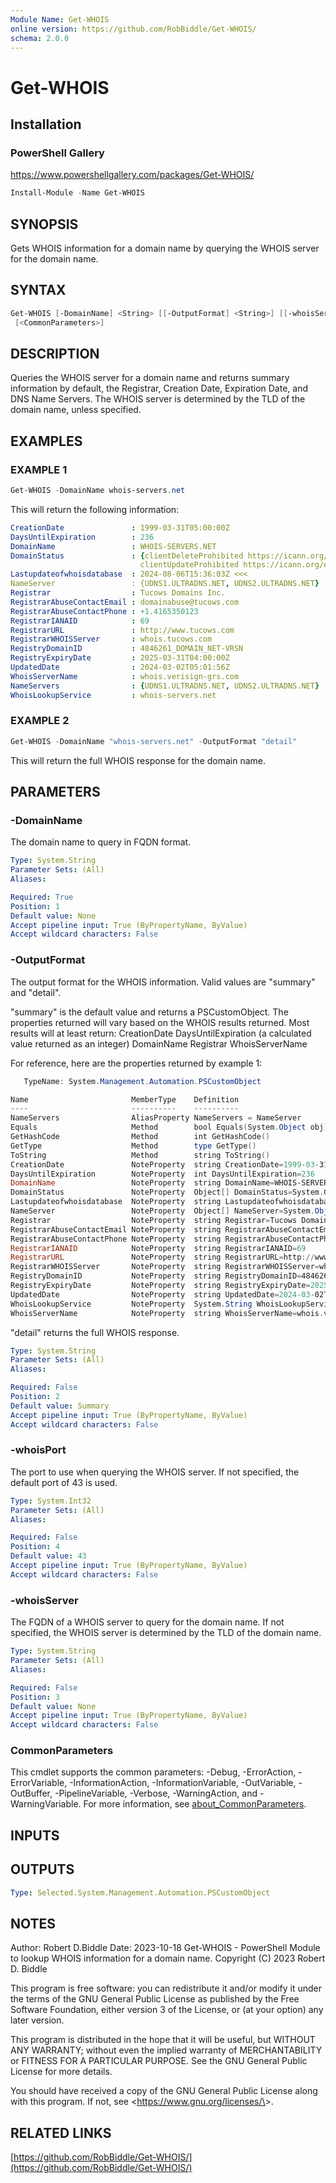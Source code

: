 ```yaml
---
Module Name: Get-WHOIS
online version: https://github.com/RobBiddle/Get-WHOIS/
schema: 2.0.0
---
```


# Get-WHOIS

## Installation

### PowerShell Gallery

<https://www.powershellgallery.com/packages/Get-WHOIS/>

```powershell
Install-Module -Name Get-WHOIS
```

## SYNOPSIS

Gets WHOIS information for a domain name by querying the WHOIS server for the domain name.

## SYNTAX

```powershell
Get-WHOIS [-DomainName] <String> [[-OutputFormat] <String>] [[-whoisServer] <String>] [[-whoisPort] <Int32>]
 [<CommonParameters>]
```

## DESCRIPTION

Queries the WHOIS server for a domain name and returns summary information by default,
the Registrar, Creation Date, Expiration Date, and DNS Name Servers.
The WHOIS server is determined by the TLD of the domain name, unless specified.

## EXAMPLES

### EXAMPLE 1

```powershell
Get-WHOIS -DomainName whois-servers.net
```

This will return the following information:

```yaml
CreationDate               : 1999-03-31T05:00:00Z
DaysUntilExpiration        : 236
DomainName                 : WHOIS-SERVERS.NET
DomainStatus               : {clientDeleteProhibited https://icann.org/epp#clientDeleteProhibited, clientTransferProhibited https://icann.org/epp#clientTransferProhibited,
                             clientUpdateProhibited https://icann.org/epp#clientUpdateProhibited}
Lastupdateofwhoisdatabase  : 2024-08-06T15:36:03Z <<<
NameServer                 : {UDNS1.ULTRADNS.NET, UDNS2.ULTRADNS.NET}
Registrar                  : Tucows Domains Inc.
RegistrarAbuseContactEmail : domainabuse@tucows.com
RegistrarAbuseContactPhone : +1.4165350123
RegistrarIANAID            : 69
RegistrarURL               : http://www.tucows.com
RegistrarWHOISServer       : whois.tucows.com
RegistryDomainID           : 4846261_DOMAIN_NET-VRSN
RegistryExpiryDate         : 2025-03-31T04:00:00Z
UpdatedDate                : 2024-03-02T05:01:56Z
WhoisServerName            : whois.verisign-grs.com
NameServers                : {UDNS1.ULTRADNS.NET, UDNS2.ULTRADNS.NET}
WhoisLookupService         : whois-servers.net
```

### EXAMPLE 2

```powershell
Get-WHOIS -DomainName "whois-servers.net" -OutputFormat "detail"
```

This will return the full WHOIS response for the domain name.

## PARAMETERS

### -DomainName

The domain name to query in FQDN format.

```yaml
Type: System.String
Parameter Sets: (All)
Aliases:

Required: True
Position: 1
Default value: None
Accept pipeline input: True (ByPropertyName, ByValue)
Accept wildcard characters: False
```

### -OutputFormat

The output format for the WHOIS information.
Valid values are "summary" and "detail".

"summary" is the default value and returns a PSCustomObject.
The properties returned will vary based on the WHOIS results returned.
Most results will at least return:
CreationDate
DaysUntilExpiration (a calculated value returned as an integer)
DomainName
Registrar
WhoisServerName

For reference, here are the properties returned by example 1:

```powershell
   TypeName: System.Management.Automation.PSCustomObject

Name                       MemberType    Definition
----                       ----------    ----------
NameServers                AliasProperty NameServers = NameServer
Equals                     Method        bool Equals(System.Object obj)
GetHashCode                Method        int GetHashCode()
GetType                    Method        type GetType()
ToString                   Method        string ToString()
CreationDate               NoteProperty  string CreationDate=1999-03-31T05:00:00Z
DaysUntilExpiration        NoteProperty  int DaysUntilExpiration=236
DomainName                 NoteProperty  string DomainName=WHOIS-SERVERS.NET
DomainStatus               NoteProperty  Object[] DomainStatus=System.Object[]
Lastupdateofwhoisdatabase  NoteProperty  string Lastupdateofwhoisdatabase=2024-08-06T15:36:03Z <<<
NameServer                 NoteProperty  Object[] NameServer=System.Object[]
Registrar                  NoteProperty  string Registrar=Tucows Domains Inc.
RegistrarAbuseContactEmail NoteProperty  string RegistrarAbuseContactEmail=domainabuse@tucows.com
RegistrarAbuseContactPhone NoteProperty  string RegistrarAbuseContactPhone=+1.4165350123
RegistrarIANAID            NoteProperty  string RegistrarIANAID=69
RegistrarURL               NoteProperty  string RegistrarURL=http://www.tucows.com
RegistrarWHOISServer       NoteProperty  string RegistrarWHOISServer=whois.tucows.com
RegistryDomainID           NoteProperty  string RegistryDomainID=4846261_DOMAIN_NET-VRSN
RegistryExpiryDate         NoteProperty  string RegistryExpiryDate=2025-03-31T04:00:00Z
UpdatedDate                NoteProperty  string UpdatedDate=2024-03-02T05:01:56Z
WhoisLookupService         NoteProperty  System.String WhoisLookupService=whois-servers.net
WhoisServerName            NoteProperty  string WhoisServerName=whois.verisign-grs.com
```

"detail" returns the full WHOIS response.

```yaml
Type: System.String
Parameter Sets: (All)
Aliases:

Required: False
Position: 2
Default value: Summary
Accept pipeline input: True (ByPropertyName, ByValue)
Accept wildcard characters: False
```

### -whoisPort

The port to use when querying the WHOIS server.
If not specified, the default port of 43 is used.

```yaml
Type: System.Int32
Parameter Sets: (All)
Aliases:

Required: False
Position: 4
Default value: 43
Accept pipeline input: True (ByPropertyName, ByValue)
Accept wildcard characters: False
```

### -whoisServer

The FQDN of a WHOIS server to query for the domain name.
If not specified, the WHOIS server is determined by the TLD of the domain name.

```yaml
Type: System.String
Parameter Sets: (All)
Aliases:

Required: False
Position: 3
Default value: None
Accept pipeline input: True (ByPropertyName, ByValue)
Accept wildcard characters: False
```

### CommonParameters

This cmdlet supports the common parameters: -Debug, -ErrorAction, -ErrorVariable, -InformationAction, -InformationVariable, -OutVariable, -OutBuffer, -PipelineVariable, -Verbose, -WarningAction, and -WarningVariable. For more information, see [about_CommonParameters](http://go.microsoft.com/fwlink/?LinkID=113216).

## INPUTS

## OUTPUTS

```yaml
Type: Selected.System.Management.Automation.PSCustomObject
```

## NOTES

Author: Robert D.Biddle
Date: 2023-10-18
Get-WHOIS - PowerShell Module to lookup WHOIS information for a domain name.
Copyright (C) 2023 Robert D. Biddle

This program is free software: you can redistribute it and/or modify
it under the terms of the GNU General Public License as published by
the Free Software Foundation, either version 3 of the License, or
(at your option) any later version.

This program is distributed in the hope that it will be useful,
but WITHOUT ANY WARRANTY; without even the implied warranty of
MERCHANTABILITY or FITNESS FOR A PARTICULAR PURPOSE.
See the
GNU General Public License for more details.

You should have received a copy of the GNU General Public License
along with this program.
If not, see \<<https://www.gnu.org/licenses/\>>.

## RELATED LINKS

[https://github.com/RobBiddle/Get-WHOIS/](https://github.com/RobBiddle/Get-WHOIS/)
